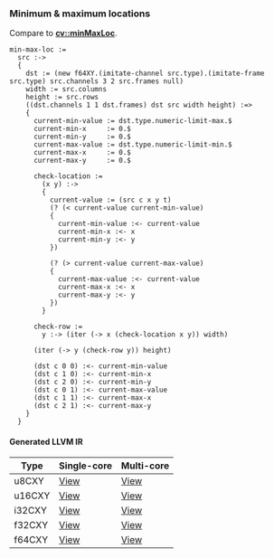 ### Minimum & maximum locations
Compare to **[cv::minMaxLoc](http://docs.opencv.org/2.4.8/modules/core/doc/operations_on_arrays.html#minmaxloc)**.

    min-max-loc :=
      src :->
      {
        dst := (new f64XY.(imitate-channel src.type).(imitate-frame src.type) src.channels 3 2 src.frames null)
        width := src.columns
        height := src.rows
        ((dst.channels 1 1 dst.frames) dst src width height) :=>
        {
          current-min-value := dst.type.numeric-limit-max.$
          current-min-x     := 0.$
          current-min-y     := 0.$
          current-max-value := dst.type.numeric-limit-min.$
          current-max-x     := 0.$
          current-max-y     := 0.$

          check-location :=
            (x y) :->
            {
              current-value := (src c x y t)
              (? (< current-value current-min-value)
              {
                current-min-value :<- current-value
                current-min-x :<- x
                current-min-y :<- y
              })

              (? (> current-value current-max-value)
              {
                current-max-value :<- current-value
                current-max-x :<- x
                current-max-y :<- y
              })
            }

          check-row :=
            y :-> (iter (-> x (check-location x y)) width)

          (iter (-> y (check-row y)) height)

          (dst c 0 0) :<- current-min-value
          (dst c 1 0) :<- current-min-x
          (dst c 2 0) :<- current-min-y
          (dst c 0 1) :<- current-max-value
          (dst c 1 1) :<- current-max-x
          (dst c 2 1) :<- current-max-y
        }
      }

#### Generated LLVM IR
| Type   | Single-core | Multi-core |
|--------|-------------|------------|
| u8CXY  | [View](https://s3.amazonaws.com/liblikely/benchmarks/min_max_loc_f64CXY_u8CXY.ll)  | [View](https://s3.amazonaws.com/liblikely/benchmarks/min_max_loc_f64CXY_u8CXY_m.ll)  |
| u16CXY | [View](https://s3.amazonaws.com/liblikely/benchmarks/min_max_loc_f64CXY_u16CXY.ll) | [View](https://s3.amazonaws.com/liblikely/benchmarks/min_max_loc_f64CXY_u16CXY_m.ll) |
| i32CXY | [View](https://s3.amazonaws.com/liblikely/benchmarks/min_max_loc_f64CXY_i32CXY.ll) | [View](https://s3.amazonaws.com/liblikely/benchmarks/min_max_loc_f64CXY_i32CXY_m.ll) |
| f32CXY | [View](https://s3.amazonaws.com/liblikely/benchmarks/min_max_loc_f64CXY_f32CXY.ll) | [View](https://s3.amazonaws.com/liblikely/benchmarks/min_max_loc_f64CXY_f32CXY_m.ll) |
| f64CXY | [View](https://s3.amazonaws.com/liblikely/benchmarks/min_max_loc_f64CXY_f64CXY.ll) | [View](https://s3.amazonaws.com/liblikely/benchmarks/min_max_loc_f64CXY_f64CXY_m.ll) |
